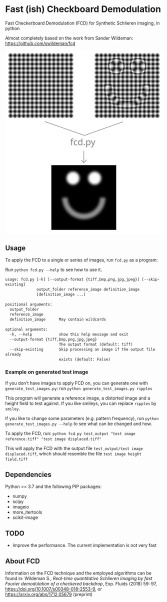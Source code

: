 # Fast (ish) Checkboard Demodulation #
Fast Checkerboard Demodulation (FCD) for Synthetic Schlieren imaging, in python

Almost completely based on the work from Sander Wildeman: https://github.com/swildeman/fcd

![fcd_diagram_image](readme_images/fcd_diagram.svg)

## Usage ##
To apply the FCD to a single or series of images, run `fcd.py` as a program:

Run `python fcd.py --help` to see how to use it.
```
usage: fcd.py [-h] [--output-format {tiff,bmp,png,jpg,jpeg}] [--skip-existing]
              output_folder reference_image definition_image
              [definition_image ...]

positional arguments:
  output_folder
  reference_image
  definition_image      May contain wildcards

optional arguments:
  -h, --help            show this help message and exit
  --output-format {tiff,bmp,png,jpg,jpeg}
                        The output format (default: tiff)
  --skip-existing       Skip processing an image if the output file already
                        exists (default: False)
```

### Example on generated test image ###
If you don't have images to apply FCD on, you can generate one with `generate_test_images.py`:
run
```python generate_test_images.py ripples```

This program will generate a reference image, a distorted image and a height field to test against.
If you like smileys, you can replace `ripples` by `smiley`.

If you like to change some parameters (e.g. pattern frequency), run `python generate_test_images.py --help` to see what can be changed and how.

To apply the FCD, run:
`python fcd.py test_output "test image reference.tiff" "test image displaced.tiff"`

This will apply the FCD with the output file `test_output/test image displaced.tiff`, which should resemble the file `test image height field.tiff` 

## Dependencies ##
Python >= 3.7  and the following PIP packages:
* numpy
* scipy
* imageio
* more_itertools
* scikit-image

## TODO ##
* Improve the performance. The current implementation is not very fast

## About FCD ##
Information on the FCD technique and the employed algorithms can be found in: Wildeman S., *Real-time quantitative Schlieren imaging by fast Fourier demodulation of a checkered backdrop*, Exp. Fluids (2018) 59: 97, https://doi.org/10.1007/s00348-018-2553-9, or https://arxiv.org/abs/1712.05679 (preprint)
